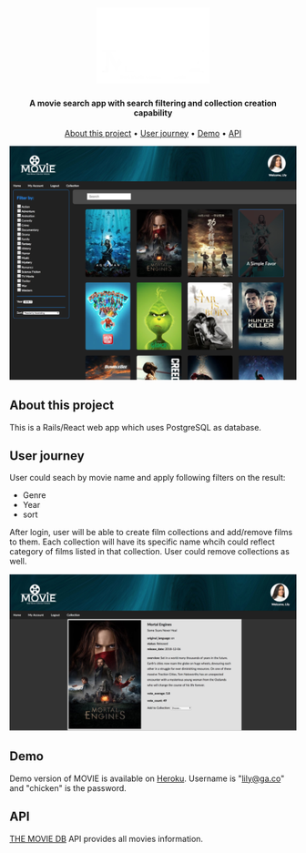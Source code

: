 <h1 align="center">
  <br>
  <a href="http://www.amitmerchant.com/electron-markdownify"><img src="https://raw.githubusercontent.com/Leila-Haghdoost/Project-3/master/app/assets/images/LogoGit.png" alt="Markdownify" width="200"></a>
</h1>

<h4 align="center">A movie search app with search filtering and collection creation capability</h4>

<p align="center">
  <a href="#about-this-project">About this project</a> •
  <a href="#user-journey">User journey</a> •
  <a href="#demo">Demo</a> •
  <a href="#user-journey">API</a>
</p>

![screenshot](https://raw.githubusercontent.com/Leila-Haghdoost/Project-3/master/app/assets/images/webFirstPage.jpg)

## About this project

This is a Rails/React web app which uses PostgreSQL as database.

## User journey

User could seach by movie name and apply following filters on the result:
* Genre
* Year
* sort

After login, user will be able to create film collections and add/remove films to them. Each collection will have its specific name whcih could reflect category of films listed in that collection. User could remove collections as well.

![screenshot](https://raw.githubusercontent.com/Leila-Haghdoost/Project-3/master/app/assets/images/webSecondPage.png)

## Demo
Demo version of MOVIE is available on [Heroku](http://). Username is "lily@ga.co" and "chicken" is the password.

## API
[THE MOVIE DB](https://www.themoviedb.org/) API provides all movies information.
